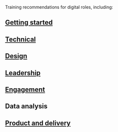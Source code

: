 Training recommendations for digital roles, including: 
## [Getting started](newbies.md)
## [Technical](technologists.md)
## [Design](designers.md)
## [Leadership](leaders.md)
## [Engagement](communicators.md)
## Data analysis
## [Product and delivery](product-and-delivery-managers.md)
